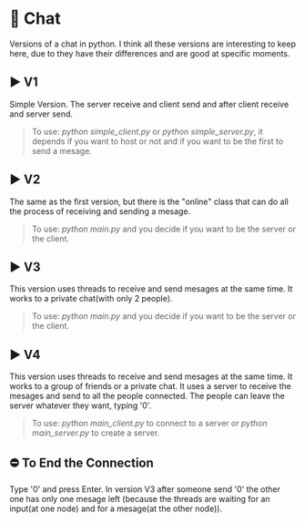 # :floppy_disk: Chat

Versions of a chat in python. I think all these versions are interesting to keep here, due to they have their differences and are good at specific moments.

## :arrow_forward: V1
Simple Version. The server receive and client send and after client receive and server send.

> To use: *python simple_client.py* or *python simple_server.py*, it depends if you want to host or not and if you want to be the first to send a mesage.

## :arrow_forward: V2
The same as the first version, but there is the "online" class that can do all the process of receiving and sending a mesage.

> To use: *python main.py* and you decide if you want to be the server or the client.

## :arrow_forward: V3
This version uses threads to receive and send mesages at the same time. It works to a private chat(with only 2 people).

> To use: *python main.py* and you decide if you want to be the server or the client. 

## :arrow_forward: V4
This version uses threads to receive and send mesages at the same time. It works to a group of friends or a private chat.
It uses a server to receive the mesages and send to all the people connected. The people can leave the server whatever they want, typing '0'.

> To use: *python main_client.py* to connect to a server or *python main_server.py* to create a server.

## :no_entry: To End the Connection
Type '0' and press Enter. In version V3 after someone send '0' the other one has only one mesage left (because the threads are waiting for an input(at one node) and for a mesage(at the other node)).
